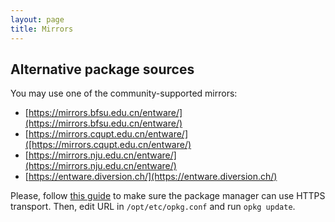 ```yaml
---
layout: page
title: Mirrors
---
```


## Alternative package sources

You may use one of the community-supported mirrors:

* [https://mirrors.bfsu.edu.cn/entware/](https://mirrors.bfsu.edu.cn/entware/)
* [https://mirrors.cqupt.edu.cn/entware/]([https://mirrors.cqupt.edu.cn/entware/)
* [https://mirrors.nju.edu.cn/entware/](https://mirrors.nju.edu.cn/entware/)
* [https://entware.diversion.ch/](https://entware.diversion.ch/)

Please, follow [this guide](https://github.com/Entware/Entware/wiki/Using-HTTPS-with-opkg) to make sure the package manager can use HTTPS transport.
Then, edit URL in `/opt/etc/opkg.conf` and run `opkg update`.
